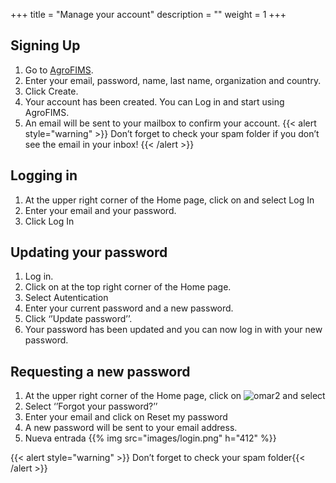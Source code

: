 +++
title = "Manage your account"
description = ""
weight = 1
+++

## Signing Up
1.	Go to  <a href="https://research.cip.cgiar.org/agrofims/dev/0212" target="_blank">AgroFIMS</a>.
2.	Enter your email, password, name, last name, organization and country. 
3.	Click Create.
4.	Your account has been created. You can Log in and start using AgroFIMS. 
5.	An email will be sent to your mailbox to confirm your account. 
{{< alert style="warning" >}} Don’t forget to check your spam folder if you don’t see the email in your inbox! {{< /alert >}}

## Logging in
1.	At the upper right corner of the Home page, click on    and select Log In
2.	Enter your email and your password.
3.	Click Log In

## Updating your password
1.	Log in.
2.	Click on      at the top right corner of the Home page.
3.	Select Autentication
4.	Enter your current password and a new password.
5.	Click ‘’Update password’’.
6.	Your password has been updated and you can now log in with your new password.

## 	Requesting a new password
1.	At the upper right corner of the Home page, click on ![omar2](/images/login.png) and select 
2.	Select ‘’Forgot your password?’’
3.	Enter your email and click on Reset my password
4.	A new password will be sent to your email address. 
5.  Nueva entrada {{% img src="images/login.png" h="412" %}}


{{< alert style="warning" >}} Don’t forget to check your spam folder{{< /alert >}}